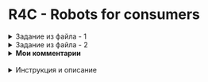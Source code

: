 # R4C - Robots for consumers

<details>
  <summary>Задание из файла - 1</summary>
  R4C - Robots for consumers
  Небольшая предыстория.
Давным-давно, в далёкой-далёкой галактике, была компания производящая различных 
роботов. 

Каждый робот(**Robot**) имел определенную модель выраженную двух-символьной 
последовательностью(например R2). Одновременно с этим, модель имела различные 
версии(например D2). Напоминает популярный телефон различных моделей(11,12,13...) и его версии
(X,XS,Pro...). Вне компании роботов чаще всего называли по серийному номеру, объединяя модель и версию(например R2-D2).

Также у компании были покупатели(**Customer**) которые периодически заказывали того или иного робота. 

Когда роботов не было в наличии - заказы покупателей(**Order**) попадали в список ожидания.

Что делает данный код?
Это заготовка для сервиса, который ведет учет произведенных роботов,а также 
выполняет некие операции связанные с этим процессом.

Сервис нацелен на удовлетворение потребностей трёх категорий пользователей:
- Технические специалисты компании. Они будут присылать информацию
- Менеджмент компании. Они будут запрашивать информацию
- Клиенты. Им будут отправляться информация

 Как с этим работать?
- Создать для этого проекта репозиторий на GitHub
- Открыть данный проект в редакторе/среде разработки которую вы используете
- Ознакомиться с задачами в файле tasks.md
- Написать понятный и поддерживаемый код для каждой задачи 
- Сделать по 1 отдельному PR с решением для каждой задачи
- Прислать ссылку на своё решение
</details>

<details>
  <summary>Задание из файла - 2</summary>
Task 1. От технического специалиста компании.
Создать API-endpoint, принимающий и обрабатывающий информацию в формате JSON. 
В результате web-запроса на этот endpoint, в базе данных появляется запись 
отражающая информацию о произведенном на заводе роботе. 

_**Примечание от старшего технического специалиста**_: 
Дополнительно предусмотреть валидацию входных данных, на соответствие существующим в системе моделям.
Пример входных данных:
{"model":"R2","version":"D2","created":"2022-12-31 23:59:59"}<br />
{"model":"13","version":"XS","created":"2023-01-01 00:00:00"}<br />
{"model":"X5","version":"LT","created":"2023-01-01 00:00:01"}<br />

Task 2. От директора компании
**User Story**: Я как директор хочу иметь возможность скачать по прямой ссылке Excel-файл со сводкой по суммарным показателям производства роботов за последнюю неделю. 
_**Примечание от менеджера**_. Файл должен включать в себя несколько страниц, на каждой из которых представлена информация об одной модели, но с детализацией по версии. 
Схематично для случая с моделью "R2":<br />
|Модель|Версия|Количество за неделю|<br />
|  R2  |  D2  |       32           |<br />
|  R2  |  A1  |       41           |<br />
|  R2  |  С8  |       99           |<br />
Task 3. От клиента компании.
**Job story**: Если я оставляю заказ на робота, и его нет в наличии, я готов подождать до момента появления робота. После чего, пожалуйста пришлите мне письмо.
_**Примечание от менеджера**_: Письмо должно быть следующего формата
Добрый день!
Недавно вы интересовались нашим роботом модели X, версии Y. 
Этот робот теперь в наличии. Если вам подходит этот вариант - пожалуйста, свяжитесь с нами
где Х и Y это соответственно модель и версия робота.

_**Примечание от старшего технического специалиста**_: 
Постарайтесь не переопределять встроенные методы модели. 
Также стремитесь не смешивать контексты обработки данных и бизнес-логику. 
Рекомендуется использовать механизм сигналов предусмотренный в фреймворке.
</details>

<details>
  <summary><b>Мои комментарии</b></summary>
- валидация данных на входе реализована с помощью инструмента django forms.<br />  
- несмотря на рекомендацию - не менять модели, был сделан малюююсенький апгрейд  - к order был добавлен атрибут informed, для исключения двойного информирования клиента. <br />   
- там, где запрос на создание - требуется метод POST, где запрос данных - GET <br />
- задание не сверхсложное, но сразу было непонятно, куда расставлять вьюхи, поэтому руководствовался правилом - вью поближе к модели <br />
- пулреквесты выполнены по папкам (как будто по таскам))<br />
- вместо send_mail выполнена заглушка из принтов <br />
- было отмечено не применять DRF<br />
- для ознакомления, самое удобное развернуть докер-контейнер (скрипты прилагаются)
</details>

  <br />

  <details>
  <summary>Инструкция и описание</summary>
# В результате проделанной работы, реализован сервис бэка компании, производящей роботов.<br />
Менеджер имеет возможность получать статистику о робатах произведенных за прошлую неделю.<br />
Клиенты могут оставлять заказы, в случае отсутствия в наличии робота, в сервисе будет установлена автоматическая напоминалка, <br /> и в случае производства востребованного робота, клиенту будет отправлен email с приглашением в офис.

# Команды работы с сервисом:
- Создание новой записи о роботе:
```cmd
  curl "http://127.0.0.1:8000/api/v1/robots/new" --header "Content-Type: application/json" --data "{\"model\":\"O2\",\"version\":\"K2\",\"created\":\"2023-10-03 23:59:59\"}"
```
- Создание записи о новом клиенте:
```cmd
curl "http://127.0.0.1:8000/api/v1/customers/add" --header "Content-Type: application/json" --data-raw "{\"email\":\"IlonMask7@tesla.com\"}"}
```

- Создание записи о новом заказе:
```cmd
curl "http://127.0.0.1:8000/api/v1/orders/add" --header "Content-Type: application/json" --data-raw "{\"customer\":\"5\", \"robot_serial\": \"O2-K2\"}
```

- Получение отчета о готовых роботах за неделю по прямой ссылке:
```cmd
http://127.0.0.1:8000/api/v1/robots/report
```

# Также, можно импортировать файл robots.postman_collection.json в программу postman, и использовать готовые запросы
# Кроме того, для удобства, после клонирования репозитория, можно выполнить команду docker-compose up, и запустить готовый сервис

</details>





